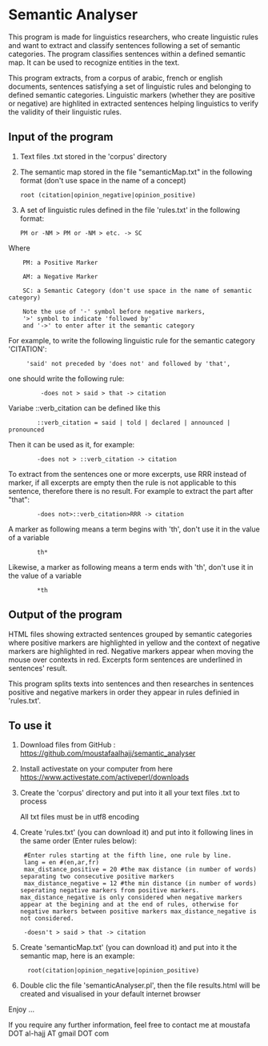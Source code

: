 # Semantic Analyser
This program is made for linguistics researchers, who create linguistic rules and want to extract and classify sentences following a set of semantic categories. The program classifies sentences within a defined semantic map. It can be used to recognize entities in the text.

This program extracts, from a corpus of arabic, french or english documents, sentences satisfying a set of linguistic rules and belonging to defined semantic categories. Linguistic markers (whether they are positive or negative) are highlited in extracted sentences helping linguistics to verify the validity of their linguistic rules. 

## Input of the program

   1. Text files .txt stored in the 'corpus' directory
   
   3. The semantic map stored in the file "semanticMap.txt" in the following format (don't use space in the name of a concept)
   
          root (citation|opinion_negative|opinion_positive)

   2. A set of linguistic rules defined in the file 'rules.txt' in the following format:

          PM or -NM > PM or -NM > etc. -> SC

Where 

        PM: a Positive Marker

        AM: a Negative Marker 

        SC: a Semantic Category (don't use space in the name of semantic category)

        Note the use of '-' symbol before negative markers,
        '>' symbol to indicate 'followed by' 
        and '->' to enter after it the semantic category
       
For example, to write the following linguistic rule for the semantic category 'CITATION':
     
         'said' not preceded by 'does not' and followed by 'that',

one should write the following rule: 
      
             -does not > said > that -> citation

Variabe ::verb_citation can be defined like this 

            ::verb_citation = said | told | declared | announced | pronounced

Then it can be used as it, for example: 

            -does not > ::verb_citation -> citation
            
            
 To extract from the sentences one or more excerpts, use RRR instead of marker, if all excerpts are empty then the rule is not applicable to this sentence, therefore there is no result. For example to extract the part after "that": 
 
            -does not>::verb_citation>RRR -> citation
 
 
A marker as following means a term begins with 'th', don't use it in the value of a variable

            th*
 
 Likewise, a marker as following means a term ends with 'th', don't use it in the value of a variable
 
            *th
            
## Output of the program

HTML files showing extracted sentences grouped by semantic categories where positive markers are highlighted in yellow and the context of negative markers are highlighted in red. Negative markers appear when moving the mouse over contexts in red. Excerpts form sentences are underlined in sentences' result. 

This program splits texts into sentences and then researches in sentences positive and negative markers in order they appear in rules definied in 'rules.txt'.

## To use it

   1. Download files from GitHub : https://github.com/moustafaalhajj/semantic_analyser

   2. Install activestate on your computer from here https://www.activestate.com/activeperl/downloads

   3. Create the 'corpus' directory and put into it all your text files .txt to process

       All txt files must be in utf8 encoding

   4. Create 'rules.txt' (you can download it) and put into it following lines in the same order (Enter rules below): 

           #Enter rules starting at the fifth line, one rule by line.
           lang = en #(en,ar,fr)
           max_distance_positive = 20 #the max distance (in number of words) separating two consecutive positive markers
           max_distance_negative = 12 #the min distance (in number of words) seperating negative markers from positive markers. max_distance_negative is only considered when negative markers appear at the begining and at the end of rules, otherwise for negative markers between positive markers max_distance_negative is not considered.
           
           -doesn't > said > that -> citation
   
   5. Create 'semanticMap.txt' (you can download it) and put into it the semantic map, here is an example: 
         
            root(citation|opinion_negative|opinion_positive)
   
   6. Double clic the file 'semanticAnalyser.pl', then the file results.html will be created and visualised in your default internet browser
   
Enjoy ...

If you require any further information, feel free to contact me at moustafa DOT al-hajj AT gmail DOT com
